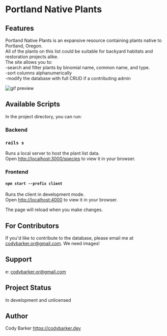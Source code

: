 # Portland Native Plants

## Features

Portland Native Plants is an expansive resource containing plants native to Portland, Oregon.\
All of the plants on this list could be suitable for backyard habitats and restoration projects alike.\
The site allows you to:\
-search and filter plants by binomial name, common name, and type.\
-sort columns alphanumerically\
-modify the database with full CRUD if a contributing admin

<img src="public/portland_native_plants_preview.gif" alt="gif preview"/>

## Available Scripts

In the project directory, you can run:

### Backend
### `rails s`

Runs a local server to host the plant list data.\
Open [http://localhost:3000/species](http://localhost:3000/species) to view it in your browser.

### Frontend
#### `npm start --prefix client`

Runs the client in development mode.\
Open [http://localhost:4000](http://localhost:4000) to view it in your browser.

The page will reload when you make changes.

## For Contributors
If you'd like to contribute to the database, please email me at codybarker.or@gmail.com. We need images!

##  Support
e: codybarker.or@gmail.com

## Project Status
In development and unlicensed

## Author
Cody Barker
https://codybarker.dev


